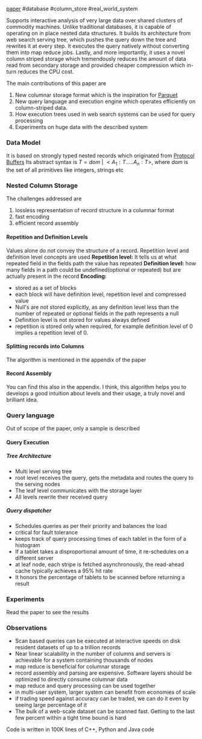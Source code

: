 [paper](http://static.googleusercontent.com/media/research.google.com/en//pubs/archive/36632.pdf)
#database #column_store #real_world_system 

Supports interactive analysis of very large data over shared clusters of commodity machines. Unlike traditional databases, it is capable of operating on in place nested data structures. It builds its architecture from web search serving tree, which pushes the query down the tree and rewrites it at every step. It executes the query natively without converting them into map reduce jobs. Lastly, and more importantly, it uses a novel column striped storage which tremendously reduces the amount of data read from secondary storage and provided cheaper compression which in-turn reduces the CPU cost.

The main contributions of this paper are
1. New columnar storage format which is the inspiration for [Parquet]([[http://parquet.apache.org/)
2. New query language and execution engine which operates efficiently on column-striped data.
3. How execution trees used in web search systems can be used for query processing
4. Experiments on huge data with the described system

### Data Model
It is based on strongly typed nested records which originated from [Protocol Buffers](https://developers.google.com/protocol-buffers)
Its abstract syntax is $T = dom\ |\ <A_1 : T ..... A_n:T>$, where $dom$ is the set of all primitives like integers, strings etc

### Nested Column Storage
The challenges addressed are 
1. lossless representation of record structure in a columnar format
2. fast encoding
3. efficient record assembly

#### Repetition and Definition Levels
Values alone do not convey the structure of a record. Repetition level and definition level concepts are used
**Repetition level:** It tells us at what repeated field in the fields path the value has repeated
**Definition level:** how many fields in a path could be undefined(optional or repeated) but are actually present in the record
**Encoding:**
  - stored as a set of blocks
  - each block will have definition level, repetition level and compressed value
  - Null's are not stored explicitly, as any definition level less than the number of repeated or optional fields in the path represents a null
  - Definition level is not stored for values always defined
  - repetition is stored only when required, for example definition level of 0 implies a repetition level of 0.

#### Splitting records into Columns
The algorithm is mentioned in the appendix of the paper

#### Record Assembly 
You can find this also in the appendix. I think, this algorithm helps you to develops a good intuition about levels and their usage, a truly novel and brilliant idea.

### Query language
Out of scope of the paper, only a sample is described

#### Query Execution
##### Tree Architecture
- Multi level serving tree
- root level receives the query, gets the metadata and routes the query to the serving nodes
- The leaf level communicates with the storage layer
- All levels rewrite their received query

##### Query dispatcher
- Schedules queries as per their priority and balances the load
- critical for fault tolerance
- keeps track of query processing times of each tablet in the form of a histogram
- If a tablet takes a disproportional amount of time, it re-schedules on a different server
- at leaf node, each stripe is fetched asynchronously, the read-ahead cache typically achieves a 95% hit rate
- It honors the percentage of tablets to be scanned before returning a result

### Experiments
Read the paper to see the results

### Observations
- Scan based queries can be executed at interactive speeds on disk resident datasets of up to a trillion records
- Near linear scalability in the number of columns and servers is achievable for a system containing thousands of nodes
- map reduce is beneficial for columnar storage
- record assembly and parsing are expensive. Software layers should be optimized to directly consume columnar data
- map reduce and query processing can be used together
- in multi-user system, larger system can benefit from economies of scale
- if trading speed against accuracy can be traded, we can do it even by seeing large percentage of it
- The bulk of a web-scale dataset can be scanned fast. Getting to the last few percent within a tight time bound is hard

Code is written in 100K lines of C++, Python and Java code

